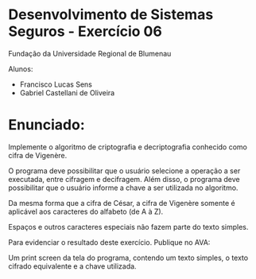 # Desenvolvimento de Sistemas Seguros - Exercício 06

Fundação da Universidade Regional de Blumenau

Alunos: 
* Francisco Lucas Sens
* Gabriel Castellani de Oliveira

# Enunciado: 
Implemente o algoritmo de criptografia e decriptografia conhecido como cifra de Vigenère.

O programa deve possibilitar que o usuário selecione a operação a ser executada, entre cifragem e decifragem. Além disso, o programa deve possibilitar que o usuário informe a chave a ser utilizada no algoritmo.

Da mesma forma que a cifra de César, a cifra de Vigenère somente é aplicável aos caracteres do alfabeto (de A à Z).

Espaços e outros caracteres especiais não fazem parte do texto simples.

Para evidenciar o resultado deste exercício. Publique no AVA:

Um print screen da tela do programa, contendo um texto simples, o texto cifrado equivalente e a chave utilizada.